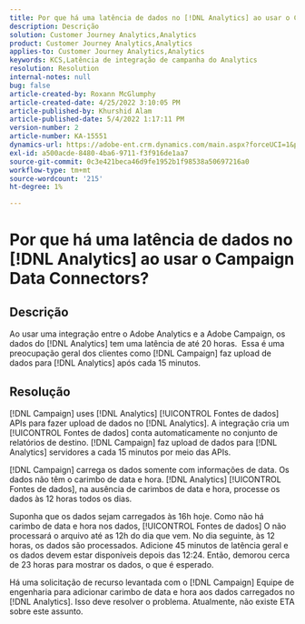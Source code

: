 ```yaml
---
title: Por que há uma latência de dados no [!DNL Analytics] ao usar o Campaign Data Connectors?
description: Descrição
solution: Customer Journey Analytics,Analytics
product: Customer Journey Analytics,Analytics
applies-to: Customer Journey Analytics,Analytics
keywords: KCS,Latência de integração de campanha do Analytics
resolution: Resolution
internal-notes: null
bug: false
article-created-by: Roxann McGlumphy
article-created-date: 4/25/2022 3:10:05 PM
article-published-by: Khurshid Alam
article-published-date: 5/4/2022 1:17:11 PM
version-number: 2
article-number: KA-15551
dynamics-url: https://adobe-ent.crm.dynamics.com/main.aspx?forceUCI=1&pagetype=entityrecord&etn=knowledgearticle&id=0e3bb3c5-a9c4-ec11-a7b6-0022480a1b51
exl-id: a500acde-8480-4ba6-9711-f3f916de1aa7
source-git-commit: 0c3e421beca46d9fe1952b1f98538a50697216a0
workflow-type: tm+mt
source-wordcount: '215'
ht-degree: 1%

---
```


# Por que há uma latência de dados no [!DNL Analytics] ao usar o Campaign Data Connectors?

## Descrição


Ao usar uma integração entre o Adobe Analytics e a Adobe Campaign, os dados do [!DNL Analytics] tem uma latência de até 20 horas.  Essa é uma preocupação geral dos clientes como [!DNL Campaign] faz upload de dados para [!DNL Analytics] após cada 15 minutos.


## Resolução


[!DNL Campaign] uses [!DNL Analytics] [!UICONTROL Fontes de dados] APIs para fazer upload de dados no [!DNL Analytics]. A integração cria um [!UICONTROL Fontes de dados] conta automaticamente no conjunto de relatórios de destino. [!DNL Campaign] faz upload de dados para [!DNL Analytics] servidores a cada 15 minutos por meio das APIs.

[!DNL Campaign] carrega os dados somente com informações de data. Os dados não têm o carimbo de data e hora. [!DNL Analytics] [!UICONTROL Fontes de dados], na ausência de carimbos de data e hora, processe os dados às 12 horas todos os dias.

Suponha que os dados sejam carregados às 16h hoje. Como não há carimbo de data e hora nos dados, [!UICONTROL Fontes de dados] O não processará o arquivo até as 12h do dia que vem. No dia seguinte, às 12 horas, os dados são processados. Adicione 45 minutos de latência geral e os dados devem estar disponíveis depois das 12:24. Então, demorou cerca de 23 horas para mostrar os dados, o que é esperado.

Há uma solicitação de recurso levantada com o [!DNL Campaign] Equipe de engenharia para adicionar carimbo de data e hora aos dados carregados no [!DNL Analytics]. Isso deve resolver o problema. Atualmente, não existe ETA sobre este assunto.
